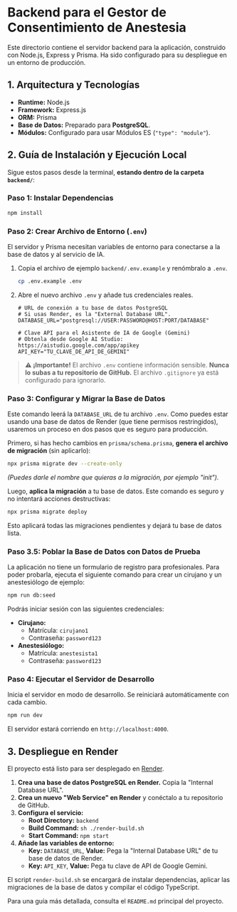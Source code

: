 # Backend para el Gestor de Consentimiento de Anestesia

Este directorio contiene el servidor backend para la aplicación, construido con Node.js, Express y Prisma. Ha sido configurado para su despliegue en un entorno de producción.

## 1. Arquitectura y Tecnologías

- **Runtime:** Node.js
- **Framework:** Express.js
- **ORM:** Prisma
- **Base de Datos:** Preparado para **PostgreSQL**.
- **Módulos:** Configurado para usar Módulos ES (`"type": "module"`).

## 2. Guía de Instalación y Ejecución Local

Sigue estos pasos desde la terminal, **estando dentro de la carpeta `backend/`**:

### Paso 1: Instalar Dependencias
```bash
npm install
```

### Paso 2: Crear Archivo de Entorno (`.env`)
El servidor y Prisma necesitan variables de entorno para conectarse a la base de datos y al servicio de IA.

1.  Copia el archivo de ejemplo `backend/.env.example` y renómbralo a `.env`.
    ```bash
    cp .env.example .env
    ```
2.  Abre el nuevo archivo `.env` y añade tus credenciales reales.

    ```dotenv
    # URL de conexión a tu base de datos PostgreSQL
    # Si usas Render, es la "External Database URL".
    DATABASE_URL="postgresql://USER:PASSWORD@HOST:PORT/DATABASE"

    # Clave API para el Asistente de IA de Google (Gemini)
    # Obtenla desde Google AI Studio: https://aistudio.google.com/app/apikey
    API_KEY="TU_CLAVE_DE_API_DE_GEMINI"
    ```

> **⚠️ ¡Importante!** El archivo `.env` contiene información sensible. **Nunca lo subas a tu repositorio de GitHub.** El archivo `.gitignore` ya está configurado para ignorarlo.

### Paso 3: Configurar y Migrar la Base de Datos
Este comando leerá la `DATABASE_URL` de tu archivo `.env`. Como puedes estar usando una base de datos de Render (que tiene permisos restringidos), usaremos un proceso en dos pasos que es seguro para producción.

Primero, si has hecho cambios en `prisma/schema.prisma`, **genera el archivo de migración** (sin aplicarlo):
```bash
npx prisma migrate dev --create-only
```
*(Puedes darle el nombre que quieras a la migración, por ejemplo "init").*

Luego, **aplica la migración** a tu base de datos. Este comando es seguro y no intentará acciones destructivas:
```bash
npx prisma migrate deploy
```
Esto aplicará todas las migraciones pendientes y dejará tu base de datos lista.

### Paso 3.5: Poblar la Base de Datos con Datos de Prueba
La aplicación no tiene un formulario de registro para profesionales. Para poder probarla, ejecuta el siguiente comando para crear un cirujano y un anestesiólogo de ejemplo:

```bash
npm run db:seed
```

Podrás iniciar sesión con las siguientes credenciales:
-   **Cirujano:**
    -   Matrícula: `cirujano1`
    -   Contraseña: `password123`
-   **Anestesiólogo:**
    -   Matrícula: `anestesista1`
    -   Contraseña: `password123`

### Paso 4: Ejecutar el Servidor de Desarrollo
Inicia el servidor en modo de desarrollo. Se reiniciará automáticamente con cada cambio.
```bash
npm run dev
```
El servidor estará corriendo en `http://localhost:4000`.


## 3. Despliegue en Render

El proyecto está listo para ser desplegado en [Render](https://render.com/).

1.  **Crea una base de datos PostgreSQL en Render.** Copia la "Internal Database URL".
2.  **Crea un nuevo "Web Service" en Render** y conéctalo a tu repositorio de GitHub.
3.  **Configura el servicio:**
    - **Root Directory:** `backend`
    - **Build Command:** `sh ./render-build.sh`
    - **Start Command:** `npm start`
4.  **Añade las variables de entorno:**
    - **Key:** `DATABASE_URL`, **Value:** Pega la "Internal Database URL" de tu base de datos de Render.
    - **Key:** `API_KEY`, **Value:** Pega tu clave de API de Google Gemini.

El script `render-build.sh` se encargará de instalar dependencias, aplicar las migraciones de la base de datos y compilar el código TypeScript.

Para una guía más detallada, consulta el `README.md` principal del proyecto.